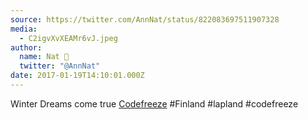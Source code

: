 ```yaml
---
source: https://twitter.com/AnnNat/status/822083697511907328
media:
  - C2igvXvXEAMr6vJ.jpeg
author:
  name: Nat 🚂
  twitter: "@AnnNat"
date: 2017-01-19T14:10:01.000Z
---
```


Winter Dreams come true
[Codefreeze](https://codefreeze.fi/)
#Finland #lapland #codefreeze
